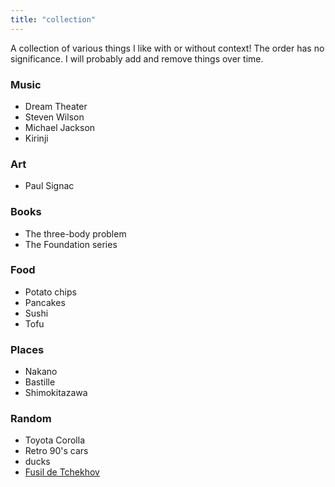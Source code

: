 ```yaml
---
title: "collection"
---
```


A collection of various things I like with or without context! The order has no significance. I will probably add and remove things over time.

### Music
- Dream Theater
- Steven Wilson
- Michael Jackson
- Kirinji

### Art
- Paul Signac

### Books
- The three-body problem
- The Foundation series

### Food
- Potato chips
- Pancakes
- Sushi
- Tofu

### Places
- Nakano
- Bastille
- Shimokitazawa 

### Random
- Toyota Corolla
- Retro 90's cars
- ducks
- [Fusil de Tchekhov](https://fr.wikipedia.org/wiki/Fusil_de_Tchekhov)